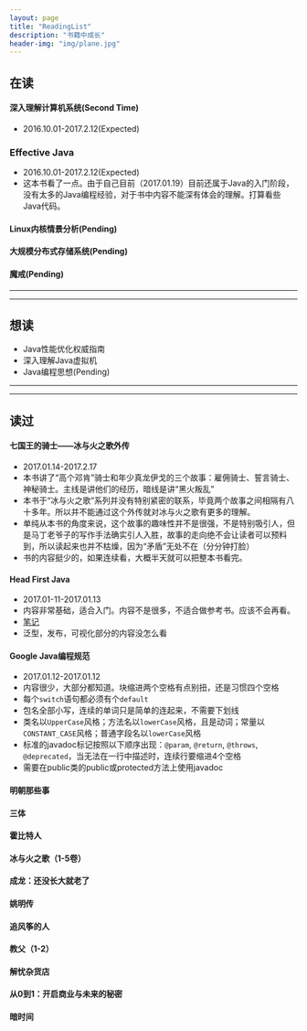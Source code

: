 ```yaml
---
layout: page
title: "ReadingList"
description: "书籍中成长"
header-img: "img/plane.jpg"
---
```


## 在读

#### 深入理解计算机系统(Second Time)
* 2016.10.01-2017.2.12(Expected)

### Effective Java
* 2016.10.01-2017.2.12(Expected)
* 这本书看了一点。由于自己目前（2017.01.19）目前还属于Java的入门阶段，没有太多的Java编程经验，对于书中内容不能深有体会的理解。打算看些Java代码。

#### Linux内核情景分析(Pending)

#### 大规模分布式存储系统(Pending)

#### 魔戒(Pending)

---
---

## 想读
* Java性能优化权威指南
* 深入理解Java虚拟机
* Java编程思想(Pending)


---
---

## 读过

#### 七国王的骑士——冰与火之歌外传
* 2017.01.14-2017.2.17
* 本书讲了“高个邓肯”骑士和年少真龙伊戈的三个故事：雇佣骑士、誓言骑士、神秘骑士。主线是讲他们的经历，暗线是讲“黑火叛乱”
* 本书于“冰与火之歌”系列并没有特别紧密的联系，毕竟两个故事之间相隔有八十多年。所以并不能通过这个外传就对冰与火之歌有更多的理解。
* 单纯从本书的角度来说，这个故事的趣味性并不是很强，不是特别吸引人，但是马丁老爷子的写作手法确实引人入胜，故事的走向绝不会让读者可以预料到，所以读起来也并不枯燥，因为“矛盾”无处不在（分分钟打脸）
* 书的内容挺少的，如果连续看，大概半天就可以把整本书看完。

#### Head First Java
* 2017.01-11-2017.01.13
* 内容非常基础，适合入门。内容不是很多，不适合做参考书。应该不会再看。
* [笔记](https://github.com/zixuan-zhang/LearningNotes/tree/master/Java/HeadFirstJava)
* 泛型，发布，可视化部分的内容没怎么看

#### Google Java编程规范
* 2017.01.12-2017.01.12
* 内容很少，大部分都知道。块缩进两个空格有点别扭，还是习惯四个空格
* 每个`switch`语句都必须有个`default`
* 包名全部小写，连续的单词只是简单的连起来，不需要下划线
* 类名以`UpperCase`风格；方法名以`lowerCase`风格，且是动词；常量以`CONSTANT_CASE`风格；普通字段名以`lowerCase`风格
* 标准的javadoc标记按照以下顺序出现：`@param`, `@return`, `@throws`, `@deprecated`，当无法在一行中描述时，连续行要缩进4个空格
* 需要在public类的public或protected方法上使用javadoc

#### 明朝那些事

#### 三体

#### 霍比特人

#### 冰与火之歌（1-5卷）

#### 成龙：还没长大就老了

#### 姚明传

#### 追风筝的人

#### 教父（1-2）

#### 解忧杂货店

#### 从0到1：开启商业与未来的秘密

#### 暗时间
